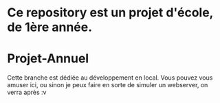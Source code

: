# Ce repository est un projet d'école, de 1ère année. 

# Projet-Annuel

Cette branche est dédiée au développement en local. Vous pouvez vous amuser ici, ou sinon je peux faire en sorte de simuler un webserver, on verra après :v

